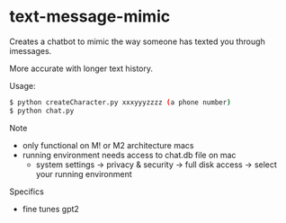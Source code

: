 # text-message-mimic

Creates a chatbot to mimic the way someone has texted you through imessages.

More accurate with longer text history.


Usage:
```bash
$ python createCharacter.py xxxyyyzzzz (a phone number)
$ python chat.py
```

Note
- only functional on M! or M2 architecture macs
- running environment needs access to chat.db file on mac
  - system settings -> privacy & security -> full disk access -> select your running environment
 
Specifics
- fine tunes gpt2
